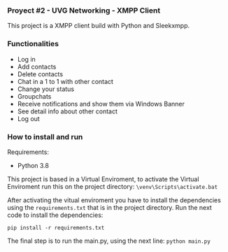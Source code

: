### Proyect #2 - UVG Networking - XMPP Client
This project is a XMPP client build with Python and Sleekxmpp.

### Functionalities
- Log in
- Add contacts
- Delete contacts
- Chat in a 1 to 1 with other contact
- Change your status
- Groupchats
- Receive notifications and show them via Windows Banner
- See detail info about other contact
- Log out

### How to install and run
Requirements:
- Python 3.8

This project is based in a Virtual Enviroment, to activate the Virtual Enviroment run this on the project directory:
``\venv\Scripts\activate.bat``

After activating the vitual enviroment you have to install the dependencies using the ``requirements.txt`` that is in the project directory.
Run the next code to install the dependencies:

``pip install -r requirements.txt``

The final step is to run the main.py, using the next line:
``python main.py``
